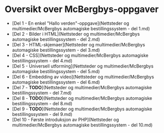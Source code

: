 Oversikt over McBergbys-oppgaver
================================
 * [Del 1 - En enkel "Hallo verden"-oppgave](Nettsteder og multimedier/McBergbys automagiske bestillingssystem - del 1.md)
 * [Del 2 - Bilder i HTML](Nettsteder og multimedier/McBergbys automagiske bestillingssystem - del 2.md)
 * [Del 3 - HTML-skjemaer](Nettsteder og multimedier/McBergbys automagiske bestillingssystem - del 3.md)
 * [Del 4 - CSS](Nettsteder og multimedier/McBergbys automagiske bestillingssystem - del 4.md)
 * [Del 5 - Universell utforming](Nettsteder og multimedier/McBergbys automagiske bestillingssystem - del 5.md)
 * [Del 6 - Embedding av video](Nettsteder og multimedier/McBergbys automagiske bestillingssystem - del 6.md)
 * [Del 7 - **TODO**](Nettsteder og multimedier/McBergbys automagiske bestillingssystem - del 7.md)
 * [Del 8 - **TODO**](Nettsteder og multimedier/McBergbys automagiske bestillingssystem - del 8.md)
 * [Del 9 - **TODO**](Nettsteder og multimedier/McBergbys automagiske bestillingssystem - del 9.md)
 * [Del 10 - Første introduksjon av PHP](Nettsteder og multimedier/McBergbys automagiske bestillingssystem - del 10.md)
